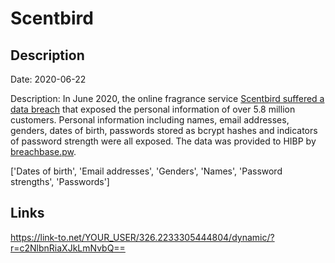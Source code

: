 # Scentbird

## Description

Date: 2020-06-22

Description:
In June 2020, the online fragrance service <a href="https://www.bleepingcomputer.com/news/security/hacker-leaks-386-million-user-records-from-18-companies-for-free/" target="_blank" rel="noopener">Scentbird suffered a data breach</a> that exposed the personal information of over 5.8 million customers. Personal information including names, email addresses, genders, dates of birth, passwords stored as bcrypt hashes and indicators of password strength were all exposed. The data was provided to HIBP by <a href="https://breachbase.pw/" target="_blank" rel="noopener">breachbase.pw</a>.


['Dates of birth', 'Email addresses', 'Genders', 'Names', 'Password strengths', 'Passwords']

## Links

https://link-to.net/YOUR_USER/326.2233305444804/dynamic/?r=c2NlbnRiaXJkLmNvbQ==